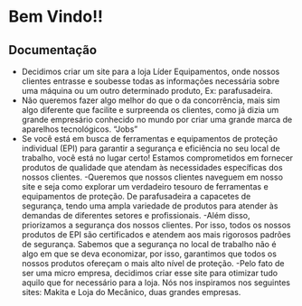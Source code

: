 # Bem Vindo!!
## Documentação
- Decidimos criar um site para a loja Líder Equipamentos, onde nossos clientes entrasse e soubesse todas as informações necessária sobre uma máquina ou um outro determinado produto, Ex: parafusadeira.
- Não queremos fazer algo melhor do que o da concorrência, mais sim algo diferente que facilite e surpreenda os clientes, como já dizia um grande empresário conhecido no mundo por criar uma grande marca de aparelhos tecnológicos. “Jobs”
- Se você está em busca de ferramentas e equipamentos de proteção individual (EPI) para garantir a segurança e eficiência no seu local de trabalho, você está no lugar certo! Estamos comprometidos em fornecer produtos de qualidade que atendam às necessidades específicas dos nossos clientes.
-Queremos que nossos clientes naveguem em nosso site e seja como explorar um verdadeiro tesouro de ferramentas e equipamentos de proteção. De parafusadeira a capacetes de segurança, tendo uma ampla variedade de produtos para atender às demandas de diferentes setores e profissionais.
-Além disso, priorizamos a segurança dos nossos clientes. Por isso, todos os nossos produtos de EPI são certificados e atendem aos mais rigorosos padrões de segurança. Sabemos que a segurança no local de trabalho não é algo em que se deva economizar, por isso, garantimos que todos os nossos produtos ofereçam o mais alto nível de proteção.
-Pelo fato de ser uma micro empresa, decidimos criar esse site para otimizar tudo aquilo que for necessário para a loja.
Nós nos inspiramos nos seguintes sites: Makita e Loja do Mecânico, duas grandes empresas.
 <img src="https://github.com/Amaral117/TCC/assets/133986503/53f9497c-c1ab-494d-9c9a-f5a83c3ace98" alt="">
 <img src="https://github.com/Amaral117/TCC/assets/133986503/e91e7395-2fda-42c3-967b-ba3105d68cd9" alt="">
 <img src="https://github.com/Amaral117/TCC/assets/133986503/449686c0-9d4a-4c44-b49a-2ff9fb869df1" alt="">
 
